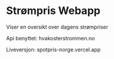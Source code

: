 # Strømpris Webapp

Viser en oversikt over dagens strømpriser

Api benyttet: <a url="https://www.hvakosterstrommen.no/strompris-api">hvakosterstrommen.no</a>

Liveversjon: <a url="https://spotpris-norge.vercel.app/">spotpris-norge.vercel.app</a>
